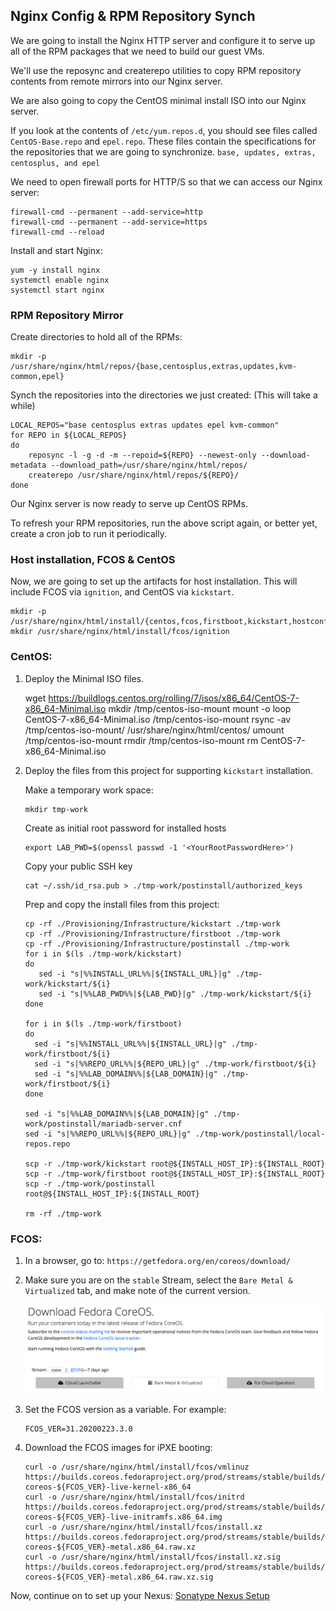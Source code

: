 ## Nginx Config & RPM Repository Synch
We are going to install the Nginx HTTP server and configure it to serve up all of the RPM packages that we need to build our guest VMs.

We'll use the reposync and createrepo utilities to copy RPM repository contents from remote mirrors into our Nginx server.

We are also going to copy the CentOS minimal install ISO into our Nginx server. 

If you look at the contents of `/etc/yum.repos.d`, you should see files called `CentOS-Base.repo` and `epel.repo`.  These files contain the specifications for the repositories that we are going to synchronize.  `base, updates, extras, centosplus, and epel`

We need to open firewall ports for HTTP/S so that we can access our Nginx server:

    firewall-cmd --permanent --add-service=http
    firewall-cmd --permanent --add-service=https
    firewall-cmd --reload

Install and start Nginx:

    yum -y install nginx
    systemctl enable nginx
    systemctl start nginx

### RPM Repository Mirror

Create directories to hold all of the RPMs:

    mkdir -p /usr/share/nginx/html/repos/{base,centosplus,extras,updates,kvm-common,epel}

Synch the repositories into the directories we just created:  (This will take a while)

    LOCAL_REPOS="base centosplus extras updates epel kvm-common"
    for REPO in ${LOCAL_REPOS}
    do
        reposync -l -g -d -m --repoid=${REPO} --newest-only --download-metadata --download_path=/usr/share/nginx/html/repos/
        createrepo /usr/share/nginx/html/repos/${REPO}/  
    done

Our Nginx server is now ready to serve up CentOS RPMs.

To refresh your RPM repositories, run the above script again, or better yet, create a cron job to run it periodically.

### Host installation, FCOS & CentOS

Now, we are going to set up the artifacts for host installation.  This will include FCOS via `ignition`, and CentOS via `kickstart`.

    mkdir -p /usr/share/nginx/html/install/{centos,fcos,firstboot,kickstart,hostconfig,postinstall}
    mkdir /usr/share/nginx/html/install/fcos/ignition

### CentOS:

1. Deploy the Minimal ISO files.

    wget https://buildlogs.centos.org/rolling/7/isos/x86_64/CentOS-7-x86_64-Minimal.iso
    mkdir /tmp/centos-iso-mount
    mount -o loop CentOS-7-x86_64-Minimal.iso /tmp/centos-iso-mount
    rsync -av /tmp/centos-iso-mount/ /usr/share/nginx/html/centos/
    umount /tmp/centos-iso-mount
    rmdir /tmp/centos-iso-mount
    rm CentOS-7-x86_64-Minimal.iso

1. Deploy the files from this project for supporting `kickstart` installation.

    Make a temporary work space:

       mkdir tmp-work

    Create as initial root password for installed hosts

       export LAB_PWD=$(openssl passwd -1 '<YourRootPasswordHere>')

    Copy your public SSH key

       cat ~/.ssh/id_rsa.pub > ./tmp-work/postinstall/authorized_keys

    Prep and copy the install files from this project:

       cp -rf ./Provisioning/Infrastructure/kickstart ./tmp-work 
       cp -rf ./Provisioning/Infrastructure/firstboot ./tmp-work
       cp -rf ./Provisioning/Infrastructure/postinstall ./tmp-work
       for i in $(ls ./tmp-work/kickstart)
       do
          sed -i "s|%%INSTALL_URL%%|${INSTALL_URL}|g" ./tmp-work/kickstart/${i}
          sed -i "s|%%LAB_PWD%%|${LAB_PWD}|g" ./tmp-work/kickstart/${i}
       done

       for i in $(ls ./tmp-work/firstboot)
       do
         sed -i "s|%%INSTALL_URL%%|${INSTALL_URL}|g" ./tmp-work/firstboot/${i}
         sed -i "s|%%REPO_URL%%|${REPO_URL}|g" ./tmp-work/firstboot/${i}
         sed -i "s|%%LAB_DOMAIN%%|${LAB_DOMAIN}|g" ./tmp-work/firstboot/${i}
       done

       sed -i "s|%%LAB_DOMAIN%%|${LAB_DOMAIN}|g" ./tmp-work/postinstall/mariadb-server.cnf
       sed -i "s|%%REPO_URL%%|${REPO_URL}|g" ./tmp-work/postinstall/local-repos.repo

       scp -r ./tmp-work/kickstart root@${INSTALL_HOST_IP}:${INSTALL_ROOT}
       scp -r ./tmp-work/firstboot root@${INSTALL_HOST_IP}:${INSTALL_ROOT}
       scp -r ./tmp-work/postinstall root@${INSTALL_HOST_IP}:${INSTALL_ROOT}

       rm -rf ./tmp-work

### FCOS:

1. In a browser, go to: `https://getfedora.org/en/coreos/download/`
1. Make sure you are on the `stable` Stream, select the `Bare Metal & Virtualized` tab, and make note of the current version. 

    ![FCOS Download Page](images/FCOS-Download.png)

1. Set the FCOS version as a variable.  For example:

       FCOS_VER=31.20200223.3.0

1. Download the FCOS images for iPXE booting:

       curl -o /usr/share/nginx/html/install/fcos/vmlinuz https://builds.coreos.fedoraproject.org/prod/streams/stable/builds/${FCOS_VER}/x86_64/fedora-coreos-${FCOS_VER}-live-kernel-x86_64
       curl -o /usr/share/nginx/html/install/fcos/initrd https://builds.coreos.fedoraproject.org/prod/streams/stable/builds/${FCOS_VER}/x86_64/fedora-coreos-${FCOS_VER}-live-initramfs.x86_64.img
       curl -o /usr/share/nginx/html/install/fcos/install.xz https://builds.coreos.fedoraproject.org/prod/streams/stable/builds/${FCOS_VER}/x86_64/fedora-coreos-${FCOS_VER}-metal.x86_64.raw.xz
       curl -o /usr/share/nginx/html/install/fcos/install.xz.sig https://builds.coreos.fedoraproject.org/prod/streams/stable/builds/${FCOS_VER}/x86_64/fedora-coreos-${FCOS_VER}-metal.x86_64.raw.xz.sig

Now, continue on to set up your Nexus: [Sonatype Nexus Setup](Nexus_Config.md)